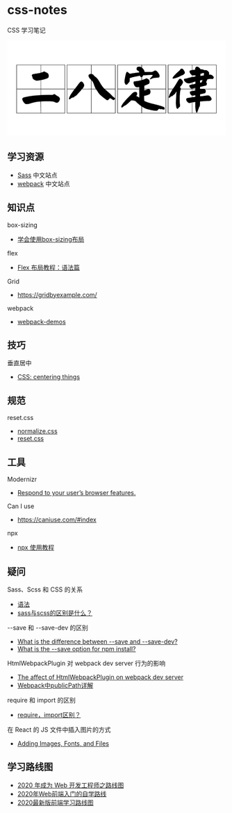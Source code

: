 # css-notes

CSS 学习笔记

![alt 二八定律](28.jpg)

## 学习资源

- [Sass](https://sass.bootcss.com/) 中文站点
- [webpack](https://webpack.docschina.org/concepts) 中文站点

## 知识点

box-sizing

- [学会使用box-sizing布局](https://www.jianshu.com/p/e2eb0d8c9de6)

flex

- [Flex 布局教程：语法篇](http://www.ruanyifeng.com/blog/2015/07/flex-grammar.html)

Grid

- https://gridbyexample.com/

webpack

- [webpack-demos](https://github.com/ruanyf/webpack-demos)


## 技巧

垂直居中

- [CSS: centering things](https://www.w3.org/Style/Examples/007/center.en.html)

## 规范

reset.css

- [normalize.css](https://github.com/necolas/normalize.css/blob/master/normalize.css)
- [reset.css](https://marksheet.io/css/reset.css)

## 工具

Modernizr

- [Respond to your user’s browser features.](https://modernizr.com/)

Can I use

- https://caniuse.com/#index

npx

- [npx 使用教程](https://www.ruanyifeng.com/blog/2019/02/npx.html)

## 疑问

Sass、Scss 和 CSS 的关系

- [语法](https://sass.bootcss.com/documentation/syntax)
- [sass与scss的区别是什么？](https://www.html.cn/qa/css3/15686.html)

--save 和 --save-dev 的区别

- [What is the difference between --save and --save-dev?](https://stackoverflow.com/questions/22891211/what-is-the-difference-between-save-and-save-dev)
- [What is the --save option for npm install?](https://stackoverflow.com/questions/19578796/what-is-the-save-option-for-npm-install)

HtmlWebpackPlugin 对 webpack dev server 行为的影响

- [The affect of HtmlWebpackPlugin on webpack dev server](https://stackoverflow.com/questions/49983799/the-affect-of-htmlwebpackplugin-on-webpack-dev-server)
- [Webpack中publicPath详解](https://juejin.im/post/6844903601060446221)

require 和 import 的区别

- [require，import区别？](https://www.zhihu.com/question/56820346)

在 React 的 JS 文件中插入图片的方式

- [Adding Images, Fonts, and Files](https://create-react-app.dev/docs/adding-images-fonts-and-files/)

## 学习路线图

- [2020 年成为 Web 开发工程师之路线图](https://github.com/ccloli/developer-roadmap-zh-CN)
- [2020年Web前端入门的自学路线](https://www.cnblogs.com/qianguyihao/p/8776837.html)
- [2020最新版前端学习路线图](https://blog.csdn.net/cz_00001/article/details/103912705)
